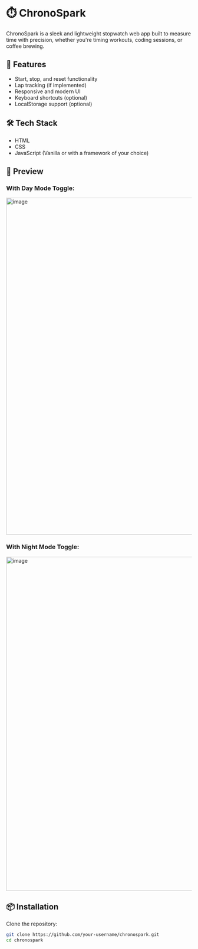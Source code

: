 # ⏱️ ChronoSpark

ChronoSpark is a sleek and lightweight stopwatch web app built to measure time with precision, whether you're timing workouts, coding sessions, or coffee brewing.

## 🚀 Features

- Start, stop, and reset functionality
- Lap tracking (if implemented)
- Responsive and modern UI
- Keyboard shortcuts (optional)
- LocalStorage support (optional)

## 🛠️ Tech Stack

- HTML
- CSS
- JavaScript (Vanilla or with a framework of your choice)

## 📸 Preview

  ### With Day Mode Toggle:
  <img width="1919" height="914" alt="image" src="https://github.com/user-attachments/assets/a20005ee-01ac-419d-aa09-d03a5df23fe5" />
  
  ### With Night Mode Toggle:
  
  <img width="1919" height="906" alt="image" src="https://github.com/user-attachments/assets/2066d15e-4caf-415b-b35b-3171b629cba5" />

      

## 📦 Installation

Clone the repository:

```bash
git clone https://github.com/your-username/chronospark.git
cd chronospark
